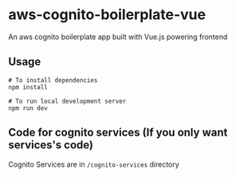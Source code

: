 # aws-cognito-boilerplate-vue
An aws cognito boilerplate app built with Vue.js powering frontend


## Usage 

```
# To install dependencies
npm install
```


```
# To run local development server
npm run dev
```

## Code for cognito services (If you only want services's code)
Cognito Services are in `/cognito-services` directory


